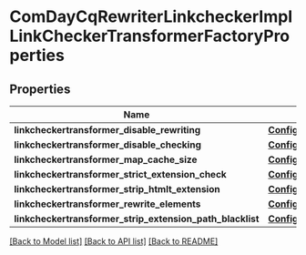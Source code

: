 # ComDayCqRewriterLinkcheckerImplLinkCheckerTransformerFactoryProperties

## Properties
Name | Type | Description | Notes
------------ | ------------- | ------------- | -------------
**linkcheckertransformer_disable_rewriting** | [**ConfigNodePropertyBoolean**](ConfigNodePropertyBoolean.md) |  | [optional] 
**linkcheckertransformer_disable_checking** | [**ConfigNodePropertyBoolean**](ConfigNodePropertyBoolean.md) |  | [optional] 
**linkcheckertransformer_map_cache_size** | [**ConfigNodePropertyInteger**](ConfigNodePropertyInteger.md) |  | [optional] 
**linkcheckertransformer_strict_extension_check** | [**ConfigNodePropertyBoolean**](ConfigNodePropertyBoolean.md) |  | [optional] 
**linkcheckertransformer_strip_htmlt_extension** | [**ConfigNodePropertyBoolean**](ConfigNodePropertyBoolean.md) |  | [optional] 
**linkcheckertransformer_rewrite_elements** | [**ConfigNodePropertyArray**](ConfigNodePropertyArray.md) |  | [optional] 
**linkcheckertransformer_strip_extension_path_blacklist** | [**ConfigNodePropertyArray**](ConfigNodePropertyArray.md) |  | [optional] 

[[Back to Model list]](../README.md#documentation-for-models) [[Back to API list]](../README.md#documentation-for-api-endpoints) [[Back to README]](../README.md)


